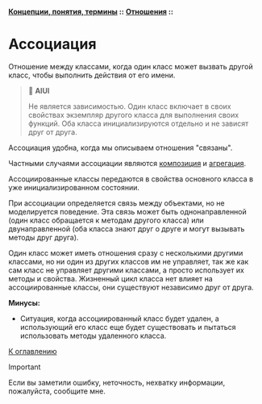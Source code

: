 **[Концепции, понятия, термины](../../README.md#concepts) ::** 
**[Отношения](../../README.md#concepts-relations) ::**
# Ассоциация

Отношение между классами, когда один класс может вызвать другой класс, чтобы выполнить действия от его имени.

> :thinking: **AIUI**
>
> Не является зависимостью. Один класс включает в своих свойствах экземпляр другого класса для выполнения своих функций. Оба класса инициализируются отдельно и не зависят друг от друга.

Ассоциация удобна, когда мы описываем отношения "связаны".

Частными случаями ассоциации являются [композиция](composition.md) и [агрегация](aggregation.md).

Ассоциированные классы передаются в свойства основного класса в уже инициализированном состоянии.

При ассоциации определяется связь между объектами, но не моделируется поведение. Эта связь может быть однонаправленной (один класс обращается к методам другого класса) или двунаправленной (оба класса знают друг о друге и могут вызывать методы друг друга).

Один класс может иметь отношения сразу с несколькими другими классами, но ни один из других классов им не управляет, так же как сам класс не управляет другими классами, а просто использует их методы и свойства. Жизненный цикл класса нет влияет на ассоциированные классы, они существуют независимо друг от друга.

**Минусы:**
- Ситуация, когда ассоциированный класс будет удален, а использующий его класс еще будет существовать и пытаться использовать методы удаленного класса.

[К оглавлению](../../README.md#concepts-relations)

> [!IMPORTANT]
> Если вы заметили ошибку, неточность, нехватку информации, пожалуйста, сообщите мне.
